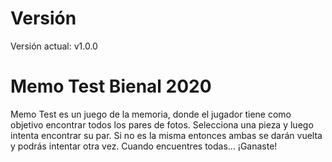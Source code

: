 # Versión
Versión actual: v1.0.0

# Memo Test Bienal 2020
Memo Test es un juego de la memoria, donde el jugador tiene como objetivo encontrar todos los pares de fotos. Selecciona una pieza y luego intenta encontrar su par. Si no es la misma entonces ambas se darán vuelta y podrás intentar otra vez. Cuando encuentres todas... ¡Ganaste!

